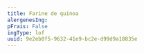 ```yaml
---
title: Farine de quinoa
alergenesIng:
pFrais: False
ingType: lof
uuid: 9e2eb0f5-9632-41e9-bc2e-d99d9a18835e
---
```

